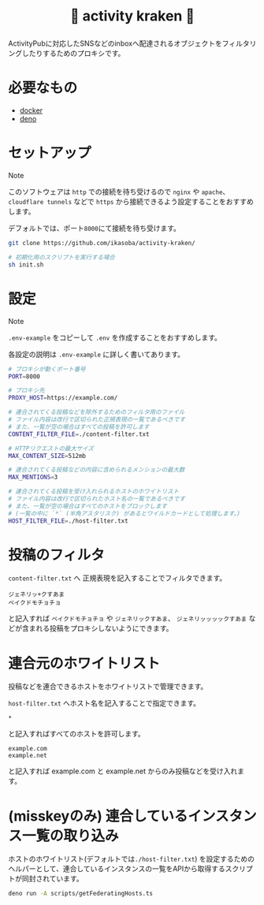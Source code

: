 <h1>
<p align="center">
🐙 activity kraken 🐙
</p>
</h1>

ActivityPubに対応したSNSなどのinboxへ配達されるオブジェクトをフィルタリングしたりするためのプロキシです。

# 必要なもの
- [docker](https://docs.docker.com/engine/install/)
- [deno](https://docs.deno.com/runtime/manual/getting_started/installation)

# セットアップ

> [!NOTE]
> このソフトウェアは `http` での接続を待ち受けるので `nginx` や `apache`、 `cloudflare tunnels` などで `https` から接続できるよう設定することをおすすめします。

デフォルトでは、ポート`8000`にて接続を待ち受けます。

```sh
git clone https://github.com/ikasoba/activity-kraken/

# 初期化用のスクリプトを実行する場合
sh init.sh
```

# 設定

> [!NOTE]
> `.env-example` をコピーして `.env` を作成することをおすすめします。

各設定の説明は `.env-example` に詳しく書いてあります。

```sh
# プロキシが動くポート番号
PORT=8000

# プロキシ先
PROXY_HOST=https://example.com/

# 連合されてくる投稿などを除外するためのフィルタ用のファイル
# ファイル内容は改行で区切られた正規表現の一覧であるべきです
# また、一覧が空の場合はすべての投稿を許可します
CONTENT_FILTER_FILE=./content-filter.txt

# HTTPリクエストの最大サイズ
MAX_CONTENT_SIZE=512mb

# 連合されてくる投稿などの内容に含められるメンションの最大数
MAX_MENTIONS=3

# 連合されてくる投稿を受け入れられるホストのホワイトリスト
# ファイル内容は改行で区切られたホスト名の一覧であるべきです
# また、一覧が空の場合はすべてのホストをブロックします
# (一覧の中に `*` (半角アスタリスク) があるとワイルドカードとして処理します。)
HOST_FILTER_FILE=./host-filter.txt
```

# 投稿のフィルタ

`content-filter.txt` へ 正規表現を記入することでフィルタできます。

```
ジェネリッ+クすあま
ベイクドモチョチョ
```

と記入すれば `ベイクドモチョチョ` や `ジェネリックすあま`、 `ジェネリッッッックすあま` などが含まれる投稿をプロキシしないようにできます。

# 連合元のホワイトリスト

投稿などを連合できるホストをホワイトリストで管理できます。

`host-filter.txt` へホスト名を記入することで指定できます。

```
*
```

と記入すればすべてのホストを許可します。

```
example.com
example.net
```

と記入すれば example.com と example.net からのみ投稿などを受け入れます。

# (misskeyのみ) 連合しているインスタンス一覧の取り込み

ホストのホワイトリスト(デフォルトでは`./host-filter.txt`) を設定するためのヘルパーとして、連合しているインスタンスの一覧をAPIから取得するスクリプトが同封されています。

```sh
deno run -A scripts/getFederatingHosts.ts
```